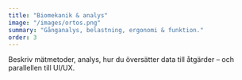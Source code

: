 ```yaml
---
title: "Biomekanik & analys"
image: "/images/ortos.png"
summary: "Gånganalys, belastning, ergonomi & funktion."
order: 3
---
```

Beskriv mätmetoder, analys, hur du översätter data till åtgärder – och parallellen till UI/UX.
